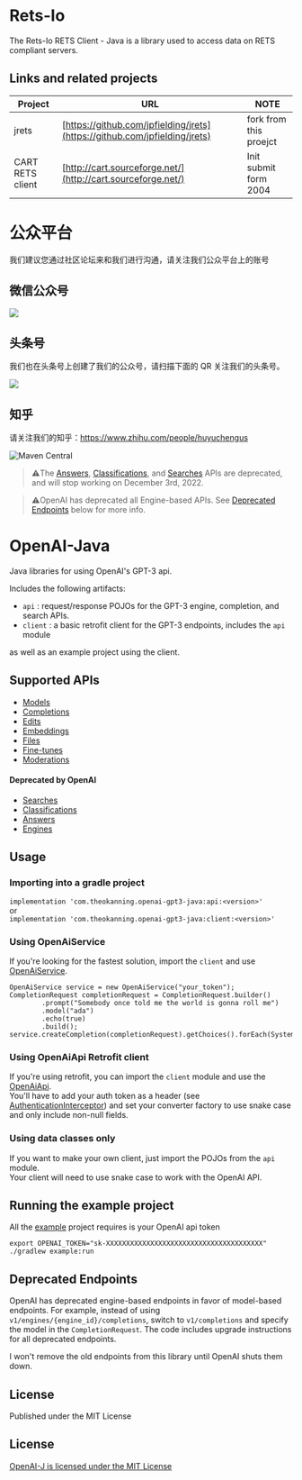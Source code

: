 # Rets-Io

The Rets-Io RETS Client - Java is a library used to access data on RETS compliant servers.

## Links and related projects

| Project          | URL                                                                        | NOTE                   | 
|------------------|----------------------------------------------------------------------------|------------------------|
| jrets            | [https://github.com/jpfielding/jrets](https://github.com/jpfielding/jrets) | fork from this proejct |
| CART RETS client | [http://cart.sourceforge.net/](http://cart.sourceforge.net/)               | Init submit form 2004  |

# 公众平台

我们建议您通过社区论坛来和我们进行沟通，请关注我们公众平台上的账号

## 微信公众号

![](https://cdn.ossez.com/img/cwikius/cwikius-qr-wechat-search-w400.png)

## 头条号

我们也在头条号上创建了我们的公众号，请扫描下面的 QR 关注我们的头条号。

![](https://cdn.ossez.com/img/cwikius/cwikus-qr-toutiao.png)

## 知乎

请关注我们的知乎：https://www.zhihu.com/people/huyuchengus

![Maven Central](https://img.shields.io/maven-central/v/com.theokanning.openai-gpt3-java/client?color=blue)

> ⚠️The [Answers](https://help.openai.com/en/articles/6233728-answers-transition-guide),
>[Classifications](https://help.openai.com/en/articles/6272941-classifications-transition-guide),
>and [Searches](https://help.openai.com/en/articles/6272952-search-transition-guide) APIs are deprecated,
>and will stop working on December 3rd, 2022.

> ⚠️OpenAI has deprecated all Engine-based APIs. See [Deprecated Endpoints](https://github.com/TheoKanning/openai-java#deprecated-endpoints) below for more info.

# OpenAI-Java
Java libraries for using OpenAI's GPT-3 api.

Includes the following artifacts:
- `api` : request/response POJOs for the GPT-3 engine, completion, and search APIs.
- `client` : a basic retrofit client for the GPT-3 endpoints, includes the `api` module

as well as an example project using the client.

## Supported APIs
- [Models](https://beta.openai.com/docs/api-reference/models)
- [Completions](https://beta.openai.com/docs/api-reference/completions)
- [Edits](https://beta.openai.com/docs/api-reference/edits)
- [Embeddings](https://beta.openai.com/docs/api-reference/embeddings)
- [Files](https://beta.openai.com/docs/api-reference/files)
- [Fine-tunes](https://beta.openai.com/docs/api-reference/fine-tunes)
- [Moderations](https://beta.openai.com/docs/api-reference/moderations)

#### Deprecated by OpenAI
- [Searches](https://beta.openai.com/docs/api-reference/searches)
- [Classifications](https://beta.openai.com/docs/api-reference/classifications)
- [Answers](https://beta.openai.com/docs/api-reference/answers)
- [Engines](https://beta.openai.com/docs/api-reference/engines)

## Usage

### Importing into a gradle project
`implementation 'com.theokanning.openai-gpt3-java:api:<version>'`  
or   
`implementation 'com.theokanning.openai-gpt3-java:client:<version>'`

### Using OpenAiService
If you're looking for the fastest solution, import the `client` and use [OpenAiService](client/src/main/java/com/theokanning/openai/OpenAiService.java).
```
OpenAiService service = new OpenAiService("your_token");
CompletionRequest completionRequest = CompletionRequest.builder()
        .prompt("Somebody once told me the world is gonna roll me")
        .model("ada")
        .echo(true)
        .build();
service.createCompletion(completionRequest).getChoices().forEach(System.out::println);
```

### Using OpenAiApi Retrofit client
If you're using retrofit, you can import the `client` module and use the [OpenAiApi](client/src/main/java/com/theokanning/openai/OpenAiApi.java).  
You'll have to add your auth token as a header (see [AuthenticationInterceptor](client/src/main/java/com/theokanning/openai/AuthenticationInterceptor.java))
and set your converter factory to use snake case and only include non-null fields.

### Using data classes only
If you want to make your own client, just import the POJOs from the `api` module.  
Your client will need to use snake case to work with the OpenAI API.

## Running the example project
All the [example](example/src/main/java/example/OpenAiApiExample.java) project requires is your OpenAI api token
```
export OPENAI_TOKEN="sk-XXXXXXXXXXXXXXXXXXXXXXXXXXXXXXXXXXXXXXX"
./gradlew example:run
```

## Deprecated Endpoints
OpenAI has deprecated engine-based endpoints in favor of model-based endpoints.
For example, instead of using `v1/engines/{engine_id}/completions`, switch to `v1/completions` and specify the model in the `CompletionRequest`.
The code includes upgrade instructions for all deprecated endpoints.

I won't remove the old endpoints from this library until OpenAI shuts them down.

## License
Published under the MIT License
## License

[OpenAI-J is licensed under the MIT License](https://github.com/honeymoose/openai-j/blob/main/LICENSE)
